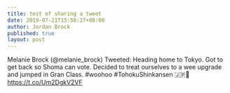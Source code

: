 ```yaml
---
title: test of sharing a tweet
date: 2019-07-21T15:58:27+08:00
author: Jordan Brock
published: true
layout: post
---
```

Melanie Brock (@melanie_brock) Tweeted:
Heading home to Tokyo. Got to get back so Shoma can vote. Decided to treat ourselves to a wee upgrade and jumped in Gran Class. #woohoo #TohokuShinkansen 🇯🇵🚄 https://t.co/Um2DgkV2VF
